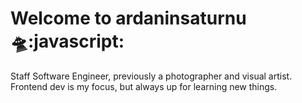 # Welcome to ardaninsaturnu 🛸:javascript:

Staff Software Engineer, previously a photographer and visual artist. Frontend dev is my focus, but always up for learning new things.
